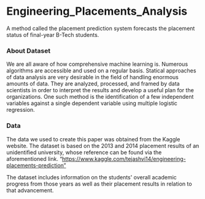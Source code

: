 # Engineering_Placements_Analysis
A method called the placement prediction system forecasts the placement status of final-year B-Tech students.

### About Dataset
We are all aware of how comprehensive machine learning is. Numerous algorithms are accessible and used on a regular basis. Statical approaches of data analysis are very desirable in the field of handling enormous amounts of data. They are analyzed, processed, and framed by data scientists in order to interpret the results and develop a useful plan for the organizations. One such method is the identification of a few independent variables against a single dependent variable using multiple logistic regression.

### Data 
The data we used to create this paper was obtained from the Kaggle website. The dataset is based on the 2013 and 2014 placement results of an unidentified university, whose reference can be found via the aforementioned link.
“https://www.kaggle.com/tejashvi14/engineering-placements-prediction”  

The dataset includes information on the students' overall academic progress from those years as well as their placement results in relation to that advancement.
